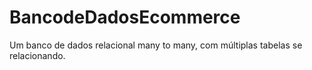 # BancodeDadosEcommerce
Um banco de dados relacional many to many, com múltiplas tabelas se relacionando.
